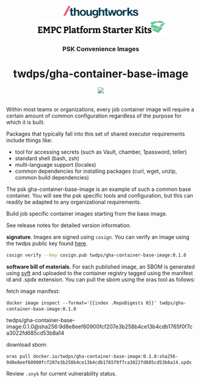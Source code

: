 <div align="center">
	<p>
		<img alt="Thoughtworks Logo" src="https://raw.githubusercontent.com/ThoughtWorks-DPS/static/master/thoughtworks_flamingo_wave.png?sanitize=true" width=200 />
    <br />
		<img alt="DPS Title" src="https://raw.githubusercontent.com/ThoughtWorks-DPS/static/master/EMPCPlatformStarterKitsImage.png" width=350/>
	</p>
  <h3>PSK Convenience Images</h3>
  <h1>twdps/gha-container-base-image</h1>
  <a href="https://opensource.org/licenses/MIT"><img src="https://img.shields.io/github/license/ThoughtWorks-DPS/gha-container-base-image"></a>
</div>
<br />

Within most teams or organizations, every job container image will require a certain amount of common configuration regardless of the purpose for which it is built.  

Packages that typically fall into this set of shared executor requirements include things like:  
- tool for accessing secrets (such as Vault, chamber, 1password, teller)  
- standard shell (bash, zsh)  
- multi-language support (locales)  
- common dependencies for installing packages (curl, wget, unzip, common build dependencies)

The psk gha-container-base-image is an example of such a common base container. You will see the psk specific tools and configuration, but this can readily be adapted to any organizational requirements.  

Build job specific container images starting from the base image.  

See release notes for detailed version information.  

**signature**. Images are signed using `cosign`. You can verify an image using the twdps public key found [here](https://raw.githubusercontent.com/ThoughtWorks-DPS/static/master/cosign.pub).  
```bash
cosign verify --key cosign.pub twdps/gha-container-base-image:0.1.0
```  

**software bill of materials**. For each published image, an SBOM is generated using [syft](https://github.com/anchore/syft) and uploaded to the container registry tagged using the manifest id and .spdx extension. You can pull the sbom using the oras tool as follows:  

fetch image manifest:  
```
docker image inspect --format='{{index .RepoDigests 0}}' twdps/gha-container-base-image:0.1.0
```
twdps/gha-container-base-image:0.1.0@sha256:9d8e8eef60900fcf207e3b258b4ce13b4cdb1765f0f7ca3022fd685cd53b8a14

download sbom:  
```
oras pull docker.io/twdps/gha-container-base-image:0.1.0:sha256-9d8e8eef60900fcf207e3b258b4ce13b4cdb1765f0f7ca3022fd685cd53b8a14.spdx
```

Review `.snyk` for current vulnerability status.  
